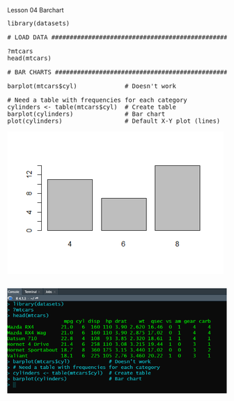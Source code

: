 Lesson 04 Barchart

<pre>
library(datasets)

# LOAD DATA ################################################

?mtcars
head(mtcars)

# BAR CHARTS ###############################################

barplot(mtcars$cyl)             # Doesn't work

# Need a table with frequencies for each category
cylinders <- table(mtcars$cyl)  # Create table
barplot(cylinders)              # Bar chart
plot(cylinders)                 # Default X-Y plot (lines)

<img src="https://github.com/FathirAMM/R-programming-in-practice/blob/main/free%20code%20camp/Lesson4/barchart.png" />

</pre>
<pre>
<img src="https://github.com/FathirAMM/R-programming-in-practice/blob/main/free%20code%20camp/Lesson4/123.png" />
</pre>

